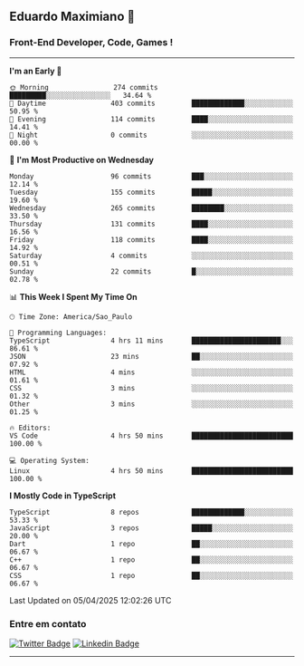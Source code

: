 ## Eduardo Maximiano 👋

### Front-End Developer, Code, Games !

---

<!--START_SECTION:waka-->
**I'm an Early 🐤** 

```text
🌞 Morning                274 commits         █████████░░░░░░░░░░░░░░░░   34.64 % 
🌆 Daytime                403 commits         █████████████░░░░░░░░░░░░   50.95 % 
🌃 Evening                114 commits         ████░░░░░░░░░░░░░░░░░░░░░   14.41 % 
🌙 Night                  0 commits           ░░░░░░░░░░░░░░░░░░░░░░░░░   00.00 % 
```
📅 **I'm Most Productive on Wednesday** 

```text
Monday                   96 commits          ███░░░░░░░░░░░░░░░░░░░░░░   12.14 % 
Tuesday                  155 commits         █████░░░░░░░░░░░░░░░░░░░░   19.60 % 
Wednesday                265 commits         ████████░░░░░░░░░░░░░░░░░   33.50 % 
Thursday                 131 commits         ████░░░░░░░░░░░░░░░░░░░░░   16.56 % 
Friday                   118 commits         ████░░░░░░░░░░░░░░░░░░░░░   14.92 % 
Saturday                 4 commits           ░░░░░░░░░░░░░░░░░░░░░░░░░   00.51 % 
Sunday                   22 commits          █░░░░░░░░░░░░░░░░░░░░░░░░   02.78 % 
```


📊 **This Week I Spent My Time On** 

```text
🕑︎ Time Zone: America/Sao_Paulo

💬 Programming Languages: 
TypeScript               4 hrs 11 mins       ██████████████████████░░░   86.61 % 
JSON                     23 mins             ██░░░░░░░░░░░░░░░░░░░░░░░   07.92 % 
HTML                     4 mins              ░░░░░░░░░░░░░░░░░░░░░░░░░   01.61 % 
CSS                      3 mins              ░░░░░░░░░░░░░░░░░░░░░░░░░   01.32 % 
Other                    3 mins              ░░░░░░░░░░░░░░░░░░░░░░░░░   01.25 % 

🔥 Editors: 
VS Code                  4 hrs 50 mins       █████████████████████████   100.00 % 

💻 Operating System: 
Linux                    4 hrs 50 mins       █████████████████████████   100.00 % 
```

**I Mostly Code in TypeScript** 

```text
TypeScript               8 repos             █████████████░░░░░░░░░░░░   53.33 % 
JavaScript               3 repos             █████░░░░░░░░░░░░░░░░░░░░   20.00 % 
Dart                     1 repo              ██░░░░░░░░░░░░░░░░░░░░░░░   06.67 % 
C++                      1 repo              ██░░░░░░░░░░░░░░░░░░░░░░░   06.67 % 
CSS                      1 repo              ██░░░░░░░░░░░░░░░░░░░░░░░   06.67 % 
```




 Last Updated on 05/04/2025 12:02:26 UTC
<!--END_SECTION:waka-->

### Entre em contato

[![Twitter Badge](https://img.shields.io/badge/-@edmaxi-1ca0f1?style=flat-square&labelColor=1ca0f1&logo=twitter&logoColor=white&link=https://twitter.com/edmaxi)](https://twitter.com/edmaxi)
[![Linkedin Badge](https://img.shields.io/badge/-Eduardo_Maximiano-0077B5?style=flat-square&logo=Linkedin&logoColor=white&link=https://www.linkedin.com/in/maximiano-eduardo)](https://www.linkedin.com/in/maximiano-eduardo)

---
